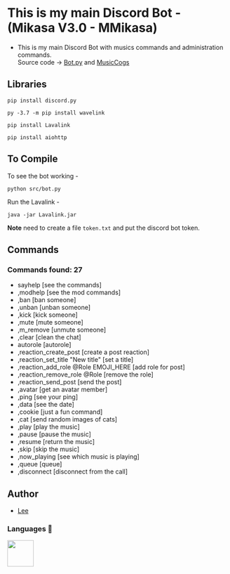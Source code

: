 # This is my main Discord Bot - (Mikasa V3.0 - MMikasa) 
- This is my main Discord Bot with musics commands and administration commands.<br>
Source code -> <a href="https://github.com/vLeeH/mmikasa-bot/blob/main/src/bot.py">Bot.py</a> and <a href="https://github.com/vLeeH/mmikasa-bot/blob/main/src/cogs/Music.py">MusicCogs</a>

## Libraries
```
pip install discord.py
```
```
py -3.7 -m pip install wavelink
```
```
pip install Lavalink
```
```
pip install aiohttp
```

## To Compile 

To see the bot working - 
```
python src/bot.py
```

Run the Lavalink - 
```
java -jar Lavalink.jar
```

**Note** need to create a file `token.txt` and put the discord bot token.
## Commands 

### Commands found: 27
- sayhelp [see the commands]
- ,modhelp [see the mod commands]
- ,ban [ban someone]
- ,unban [unban someone]
- ,kick [kick someone]
- ,mute [mute someone]
- ,m_remove [unmute someone]
- ,clear [clean the chat]
- autorole [autorole]
- ,reaction_create_post [create a post reaction]
- ,reaction_set_title "New title" [set a title]
- ,reaction_add_role @Role EMOJI_HERE [add role for post]
- ,reaction_remove_role @Role [remove the role]
- ,reaction_send_post [send the post]
- ,avatar [get an avatar member]
- ,ping [see your ping]
- ,data [see the date]
- ,cookie [just a fun command]
- ,cat [send random images of cats]
- ,play [play the music]
- ,pause [pause the music]
- ,resume [return the music]
- ,skip [skip the music]
- ,now_playing [see which music is playing]
- ,queue [queue]
- ,disconnect [disconnect from the call]

## Author 
- <a href="https://github.com/vLeeH">Lee</a>

### Languages :wrench:

<img src="https://upload.wikimedia.org/wikipedia/commons/thumb/c/c3/Python-logo-notext.svg/768px-Python-logo-notext.svg.png" width="60px" height="60px">
